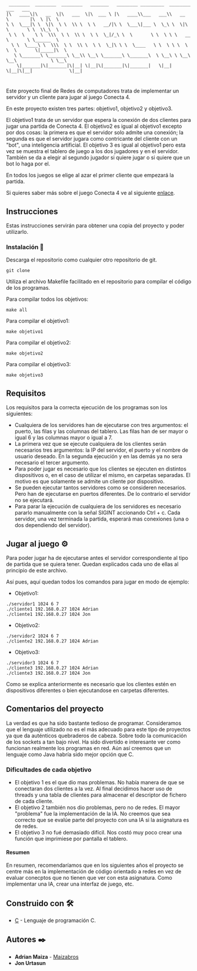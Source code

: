 ```
 ________  ________  ________   _______   ________ _________  ________          ___   ___     
|\   ____\|\   __  \|\   ___  \|\  ___ \ |\   ____\\___   ___\\   __  \        |\  \ |\  \    
\ \  \___|\ \  \|\  \ \  \\ \  \ \   __/|\ \  \___\|___ \  \_\ \  \|\  \       \ \  \\_\  \   
 \ \  \    \ \  \\\  \ \  \\ \  \ \  \_|/_\ \  \       \ \  \ \ \   __  \       \ \______  \  
  \ \  \____\ \  \\\  \ \  \\ \  \ \  \_|\ \ \  \____   \ \  \ \ \  \ \  \       \|_____|\  \ 
   \ \_______\ \_______\ \__\\ \__\ \_______\ \_______\  \ \__\ \ \__\ \__\             \ \__\
    \|_______|\|_______|\|__| \|__|\|_______|\|_______|   \|__|  \|__|\|__|              \|__|
```
#
Este proyecto final de Redes de computadores trata de implementar un servidor y un cliente para jugar al juego Conecta 4. 

En este proyecto existen tres partes: objetivo1, objetivo2 y objetivo3.

El objetivo1 trata de un servidor que espera la conexión de dos clientes para jugar una partida de Conecta 4.
El objetivo2 es igual al objetivo1 excepto por dos cosas: la primera es que el servidor solo admite una conexión; la segunda es que el servidor jugara como contricante del cliente con un "bot", una inteligencia artificial.
El objetivo 3 es igual al objetivo1 pero esta vez se muestra el tablero de juego a los dos jugadores y en el servidor. También se da a elegir al segundo jugador si quiere jugar o si quiere que un bot lo haga por el.

En todos los juegos se elige al azar el primer cliente que empezará la partida.

Si quieres saber más sobre el juego Conecta 4 ve al siguiente [enlace](https://es.wikipedia.org/wiki/Conecta_4).


## Instrucciones

Estas instrucciones servirán para obtener una copia del proyecto y poder utilizarlo.


### Instalación 🔧

Descarga el repositorio como cualquier otro repositorio de git.
```
git clone   
```

Utiliza el archivo Makefile facilitado en el repositorio para compilar el código de los programas.

Para compilar todos los objetivos:
```
make all
```
Para compilar el objetivo1:
```
make objetivo1 
```
Para compilar el objetivo2:
```
make objetivo2 
```
Para compilar el objetivo3:
```
make objetivo3 
```
## Requisitos

Los requisitos para la correcta ejecución de los programas son los siguientes:

* Cualquiera de los servidores han de ejecutarse con tres argumentos: el puerto, las filas y las columnas del tablero. Las filas han de ser mayor o igual 6 y las columnas mayor o igual a 7.
* La primera vez que se ejecute cualquiera de los clientes serán necesarios tres argumentos: la IP del servidor, el puerto y el nombre de usuario deseado. En la segunda ejecución y en las demás ya no sera necesario el tercer argumento.
* Para poder jugar es necesario que los clientes se ejecuten en distintos dispositivos o, en el caso de utilizar el mismo, en carpetas separadas. El motivo es que solamente se admite un cliente por dispositivo.
* Se pueden ejecutar tantos servidores como se consideren necesarios. Pero han de ejecutarse en puertos diferentes. De lo contrario el servidor no se ejecutará.
* Para parar la ejecución de cualquiera de los servidores es necesario pararlo manualmente con la señal SIGINT accionando Ctrl + c. Cada servidor, una vez terminada la partida, esperará mas conexiones (una o dos dependiendo del servidor).

## Jugar al juego ⚙️

Para poder jugar ha de ejecutarse antes el servidor correspondiente al tipo de partida que se quiera tener. Quedan explicados cada uno de ellas al principio de este archivo. 

Así pues, aquí quedan todos los comandos para jugar en modo de ejemplo:

* Objetivo1:
```
./servidor1 1024 6 7
./cliente1 192.168.0.27 1024 Adrian
./cliente1 192.168.0.27 1024 Jon
```
* Objetivo2:
```
./servidor2 1024 6 7
./cliente2 192.168.0.27 1024 Adrian
```
* Objetivo3:
```
./servidor3 1024 6 7
./cliente3 192.168.0.27 1024 Adrian
./cliente3 192.168.0.27 1024 Jon
```
Como se explica anteriormente es necesario que los clientes estén en dispositivos diferentes o bien ejecutandose en carpetas diferentes.

## Comentarios del proyecto

La verdad es que ha sido bastante tedioso de programar. Consideramos que el lenguaje utilizado no es el más adecuado para este tipo de proyectos ya que da auténticos quebraderos de cabeza. Sobre todo la comunicación de los sockets a tan bajo nivel. Ha sido divertido e interesante ver como funcionan realmente los programas en red. Aún así creemos que un lenguaje como Java habría sido mejor opción que C.

### Dificultades de cada objetivo

* El objetivo 1 es el que dio mas problemas. No había manera de que se conectaran dos clientes a la vez. Al final decidimos hacer uso de threads y una tabla de clientes para almacenar el descriptor de fichero de cada cliente. 
* El objetivo 2 también nos dio problemas, pero no de redes. El mayor "problema" fue la implementación de la IA. No creemos que sea correcto que se evalúe parte del proyecto con una IA si la asignatura es de redes.
* El objetivo 3 no fué demasiado difícil. Nos costó muy poco crear una función que imprimiese por pantalla el tablero.

#### Resumen
En resumen, recomendaríamos que en los siguientes años el proyecto se centre más en la implementación de código orientado a redes en vez de evaluar conecptos que no tienen que ver con esta asignatura. Como implementar una IA, crear una interfaz de juego, etc.

## Construido con 🛠️

* [C](https://es.wikipedia.org/wiki/C_(lenguaje_de_programaci%C3%B3n)) - Lenguaje de programación C. 

## Autores ✒️

* **Adrian Maiza** - [Maizabros](https://github.com/maizabros)
* **Jon Urtasun** 

